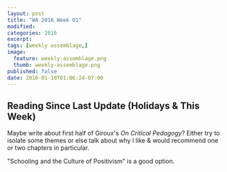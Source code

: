 ```yaml
---
layout: post
title: "WA 2016 Week 01"
modified:
categories: 2016
excerpt:
tags: [weekly assemblage,]
image:
  feature: weekly-assemblage.png
  thumb: weekly-assemblage.png
published: false
date: 2016-01-10T01:06:24-07:00
---
```

## Reading Since Last Update (Holidays &amp; This Week)  



Maybe write about first half of Giroux's _On Critical Pedagogy_? Either try to isolate some themes or else talk about why I like &amp; would recommend one or two chapters in particular.  

"Schooling and the Culture of Positivism" is a good option.  